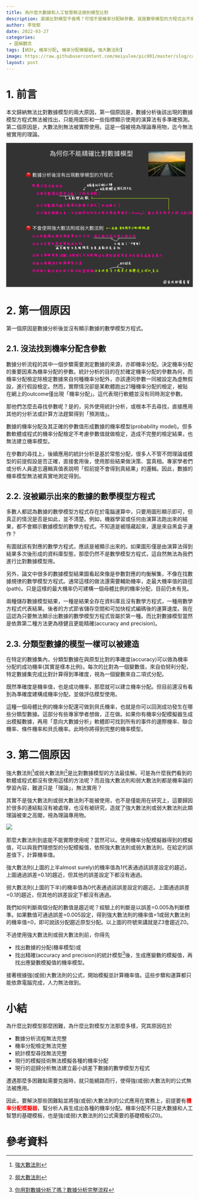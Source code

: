 ```yaml
---
title: 為什麼大數據和人工智慧無法做到模型比對
description: 直接比對模型不香嗎？可惜不是機率分配缺參數，就是數學模型的方程式出不來，還有大數法則用不上，你說還能怎辦？
author: 李玫郁
date: 2022-03-27
categories:
 - 圖解觀念
tags: [統計, 機率分配, 機率分配模擬器, 強大數法則]
image: https://raw.githubusercontent.com/meiyulee/pic001/master/slog/cannot_compare_model_reason.jpeg
layout: post
---
```


# 1. 前言
本文歸納無法比對數據模型的兩大原因，第一個原因是，數據分析後該出現的數據模型方程式無法被找出，只能用圖形和一些指標顯示使用的演算法有多準確預測。第二個原因是，大數法則無法被實際使用。這是一個被視為理論專用物，迄今無法被實用的理論。

![](https://raw.githubusercontent.com/meiyulee/pic001/master/slog/cannot_compare_model_reason.jpeg)

# 2. 第一個原因

第一個原因是數據分析後並沒有顯示數據的數學模型方程式。

## 2.1. 沒法找到機率分配含參數

數據分析流程的其中一個步驟需要測定數據的來源，亦即機率分配。決定機率分配的重要因素為機率分配的參數。統計分析的目的在於確定機率分配的參數為何，而機率分配檢定除檢定數據來自何種機率分配外，亦該連同參數一同被設定為虛無假設，進行假設檢定。然而，實際情況卻是某軟體跑出21種機率分配的檢定，被貼在網上的outcome僅出現「機率分配」。這代表現行軟體並沒有同時測定參數。

那他們怎麼去尋找參數呢？是的，另外使用統計分析，或根本不去尋找，直接應用其他的分析法或計算方法趕緊得到「預測值」。

數據的機率分配及其正確的參數值形成數據的機率模型(probability model)。但多數軟體或程式的機率分配檢定不考慮參數值就做檢定，造成不完整的檢定結果，也無法建立機率模型。

在參數的尋找上，後續應用的統計分析是基於常態分配，很多人不管不問理論或模型的前提假設是否正確，直接套用後，使用那些結果做決策、當真相。專家學者們或分析人員遺忘邏輯真值表說明「假前提不會得到真結果」的邏輯。因此，數據的機率模型無法被真實地測定得到。

## 2.2. 沒被顯示出來的數據的數學模型方程式

多數人都認為數據的數學模型方程式存在於電腦運算中，只要用圖形顯示即可，但真正的情況是否是如此，並不清楚。例如，機器學習或任何由演算法跑出來的結果，都不會顯示數據模型的數學方程式。不知道是被隱藏起來，還是來自黑盒子運作？

有圖就該有對應的數學方程式，應該是被顯示出來的。如果圖形僅是由演算法得到結果多次後形成的資料庫型態，那麼仍然不是數學模型方程式，這自然無法為我們進行比對數據模型用。

另外，論文中很多的數據模型結果圖看起來像是參數對應的均衡解集，不像在找數據規律的數學模型方程式。通常這樣的做法還需要輔助機率，走最大機率值的路徑(path)。只是這樣的最大機率仍可建構一個母體比例的機率分配，目前仍未有見。

兩種儲存數據模型結果，一種是結果全存在資料庫且沒有數學方程式，一種用數學方程式代表結果。後者的方式節省儲存空間和可加快程式編碼後的運算速度。我在這認為只要無法顯示出數據的數學模型方程式皆屬於第一種。而比對數據模型當然是依靠第二種方法更為穩健且更能精確(accuracy and precision)。

## 2.3. 分類型數據的模型一樣可以被建造

在特定的數據集內，分類型數據在與原型比對的準確度(accuracy)可以做為機率分配的成功機率(其實是樣本比例)。每次的比對為一個變數值，來自伯努利分配，特定數據集完成比對計算得到準確度，視為一個變數來自二項式分配。

既然準確度是機率值，也是成功機率，那麼就可以建立機率分配。但目前還沒有看到為準確度建構成機率分配，並做評估模型使用。

這種一個母體比例的機率分配還可做到貝氏機率，也就是你可以回測成功發生在哪些分類型數據。這部分有些專家學者想做，正在做。如果你有機率分配模擬器生成出模擬數據，再用「意向大數據分析」軟體即可找到所有的事件的邊際機率、聯合機率、條件機率和貝氏機率。此時你將得到完整的機率模型。

# 3. 第二個原因

強大數法則[^1]或弱大數法則[^2]是比對數據模型的方法最佳解。可是為什麼我們看到的軟體或程式都沒有使用這樣的方法呢？而且強大數法則和弱大數法則都是機率論的學習內容，難道只是「理論」，無法實用？

其實不是強大數法則或弱大數法則不能被使用，也不是僅能用在研究上，這要歸因於很多的連結點沒有被處理，也沒有被研究，造就了強大數法則或弱大數法則此類理論被束之高閣，視為理論專用物。

![](https://lh3.googleusercontent.com/HArwQkttEZuPo6xwIiFbJ2docfKhg7qJgGiETiIYOUxmyTBniGtZm9uKcjxSKSwtVkVn2t2nLVE3LY21MsP5QXIJXlMO1cy97H6WnAy5kb2waqcUcXPkiqEFrHt1k47B6Q=w1280)

那麼大數法則到底能不能實際使用呢？當然可以。使用機率分配模擬器得到的模擬值，可以與我們理想型的分配模擬值，依照強大數法則或弱大數法則，在給定的誤差值下，計算機率值。

強大數法則(上圖的上半almost surely)的機率值為1代表通過該誤差設定的趨近。上圖通過誤差=0.1的趨近，但其他的誤差設定下都沒有通過。

弱大數法則(上圖的下半)的機率值為0代表通過該誤差設定的趨近。上圖通過誤差=0.1的趨近，但其他的誤差設定下都沒有通過。

我們如何判斷兩個分配的數值是趨近呢？經驗上的判斷是以誤差=0.005為判斷標準。如果數值可通過誤差=0.005設定，得到強大數法則的機率值=1或弱大數法則的機率值=0，即可說該分配趨近原型分配。以上圖的符號來講就是Z3會趨近Z0。

不過使用強大數法則或弱大數法則前，你得先

- 找出數據的分配(機率模型)或
- 找出精確(accuracy and precision)的統計模型[^3]後，生成應變數的模擬值，再找出應變數模擬值的機率模型。

接著根據強(或弱)大數法則的公式，開始模擬並計算機率值。這些步驟和運算都只能依靠電腦完成，人力無法做到。

# 小結

為什麼比對模型那麼困難，為什麼比對模型方法那麼多樣，究其原因在於

- 數據分析流程無法完整
- 機率分配檢定無法完整
- 統計模型尋找無法完整
- 現行的模擬技術無法模擬各種的機率分配
- 現行的迴歸分析無法建立最小誤差下數據的數學模型方程式

遭遇那麼多困難點需要克服時，就只能繞路而行，使得強(或弱)大數法則的公式無法被應用。

因此，要解決那些困難點並將強(或弱)大數法則的公式應用在實務上，前提要有<font color="red"><b>機率分配模擬器</font></b>，幫分析人員生成出各種的機率分配。機率分配不只是大數據和人工智慧的基礎模板，也是強(或弱)大數法則的公式需要的基礎模板(Z0)。


# 參考資料

[^1]: [強大數法則](https://www.probabilitycourse.com/chapter7/7_2_7_almost_sure_convergence.php)

[^2]: [弱大數法則](https://www.probabilitycourse.com/chapter7/7_1_1_law_of_large_numbers.php)

[^3]: [你用對數據分析了嗎？數據分析完整流程](https://meiyulee.github.io/leetalk/%E5%A4%A7%E6%95%B8%E6%93%9A%E5%88%86%E6%9E%90/2022/03/25/data-analysis-procedure/)
